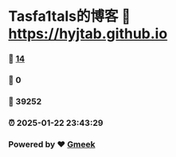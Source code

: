 # Tasfa1tals的博客 :link: https://hyjtab.github.io 
### :page_facing_up: [14](https://hyjtab.github.io/tag.html) 
### :speech_balloon: 0 
### :hibiscus: 39252 
### :alarm_clock: 2025-01-22 23:43:29 
### Powered by :heart: [Gmeek](https://github.com/Meekdai/Gmeek)
